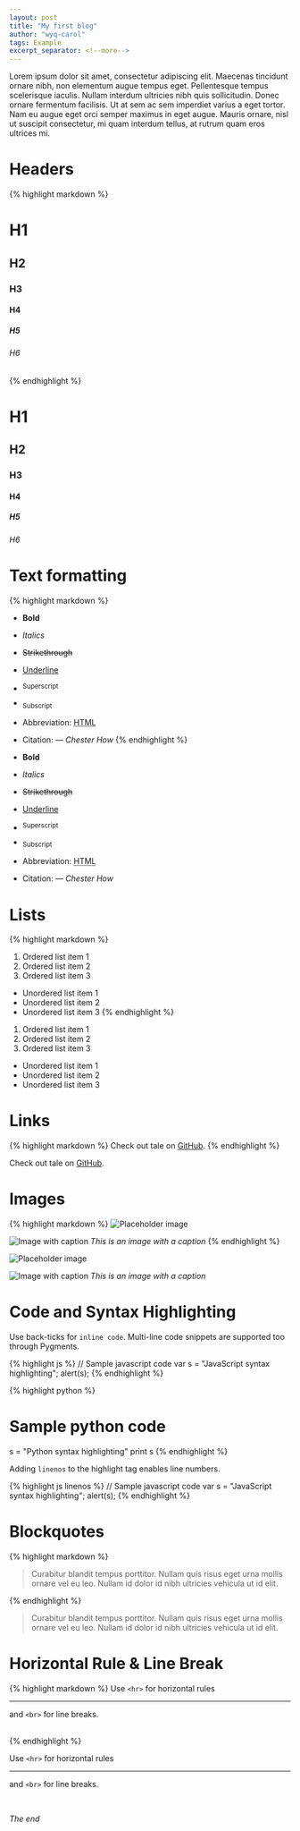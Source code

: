 ```yaml
---
layout: post
title: "My first blog"
author: "wyq-carol"
tags: Example
excerpt_separator: <!--more-->
---
```


Lorem ipsum dolor sit amet, consectetur adipiscing elit. Maecenas tincidunt ornare nibh, non elementum augue tempus eget. Pellentesque tempus scelerisque iaculis.<!--more--> Nullam interdum ultricies nibh quis sollicitudin. Donec ornare fermentum facilisis. Ut at sem ac sem imperdiet varius a eget tortor. Nam eu augue eget orci semper maximus in eget augue. Mauris ornare, nisl ut suscipit consectetur, mi quam interdum tellus, at rutrum quam eros ultrices mi.

# Headers

{% highlight markdown %}

# H1

## H2

### H3

#### H4

##### H5

###### H6

{% endhighlight %}

# H1

## H2

### H3

#### H4

##### H5

###### H6

# Text formatting

{% highlight markdown %}

- **Bold**

- _Italics_

- ~~Strikethrough~~

- <ins>Underline</ins>

- <sup>Superscript</sup>

- <sub>Subscript</sub>

- Abbreviation: <abbr title="HyperText Markup Language">HTML</abbr>

- Citation: <cite>&mdash; Chester How</cite>
  {% endhighlight %}

- **Bold**

- _Italics_

- ~~Strikethrough~~

- <ins>Underline</ins>

- <sup>Superscript</sup>

- <sub>Subscript</sub>

- Abbreviation: <abbr title="HyperText Markup Language">HTML</abbr>

- Citation: <cite>&mdash; Chester How</cite>

# Lists

{% highlight markdown %}

1. Ordered list item 1
2. Ordered list item 2
3. Ordered list item 3
* Unordered list item 1
* Unordered list item 2
* Unordered list item 3
  {% endhighlight %}
1. Ordered list item 1
2. Ordered list item 2
3. Ordered list item 3
* Unordered list item 1
* Unordered list item 2
* Unordered list item 3

# Links

{% highlight markdown %}
Check out tale on [GitHub](https://github.com/chesterhow/tale).
{% endhighlight %}

Check out tale on [GitHub](https://github.com/chesterhow/tale).

# Images

{% highlight markdown %}
![Placeholder image](https://placehold.it/800x400 "Placeholder image")

![Image with caption](https://placehold.it/700x400 "Image with caption")
_This is an image with a caption_
{% endhighlight %}

![Placeholder image](https://placehold.it/800x400 "Placeholder image")

![Image with caption](https://placehold.it/700x400 "Image with caption")
_This is an image with a caption_

# Code and Syntax Highlighting

Use back-ticks for `inline code`. Multi-line code snippets are supported too through Pygments.

{% highlight js %}
// Sample javascript code
var s = "JavaScript syntax highlighting";
alert(s);
{% endhighlight %}

{% highlight python %}

# Sample python code

s = "Python syntax highlighting"
print s
{% endhighlight %}

Adding `linenos` to the highlight tag enables line numbers.

{% highlight js  linenos %}
// Sample javascript code
var s = "JavaScript syntax highlighting";
alert(s);
{% endhighlight %}

# Blockquotes

{% highlight markdown %}

> Curabitur blandit tempus porttitor. Nullam quis risus eget urna mollis ornare vel eu leo. Nullam id dolor id nibh ultricies vehicula ut id elit.

{% endhighlight %}

> Curabitur blandit tempus porttitor. Nullam quis risus eget urna mollis ornare vel eu leo. Nullam id dolor id nibh ultricies vehicula ut id elit.

# Horizontal Rule & Line Break

{% highlight markdown %}
Use `<hr>` for horizontal rules

<hr>

and `<br>` for line breaks.

<br>
{% endhighlight %}

Use `<hr>` for horizontal rules

<hr>

and `<br>` for line breaks.

<br>

_The end_
